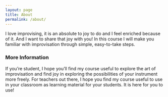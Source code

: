 ```yaml
---
layout: page
title: About
permalink: /about/
---
```


I love improvising, it is an absolute to joy to do and I feel enriched because of it. And I want to share that joy with you! In this course I will make you familiar with improvisation through simple, easy-to-take steps.

### More Information

If you’re student, I hope you’ll find my course useful to explore the art of improvisation and find joy in exploring the possibilities of your instrument more freely. For teachers out there, I hope you find my course useful to use in your classroom as learning material for your students. It is here for you to use!
